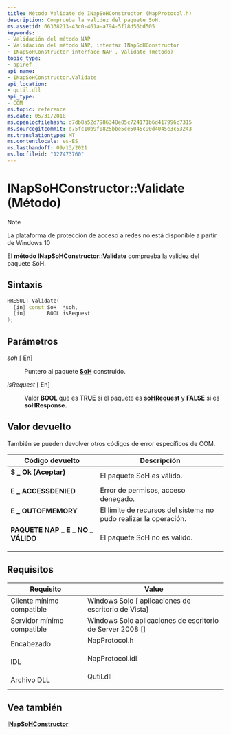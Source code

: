 ```yaml
---
title: Método Validate de INapSoHConstructor (NapProtocol.h)
description: Comprueba la validez del paquete SoH.
ms.assetid: 66338213-43c0-461a-a794-5f18d56bd505
keywords:
- Validación del método NAP
- Validación del método NAP, interfaz INapSoHConstructor
- INapSoHConstructor interface NAP , Validate (método)
topic_type:
- apiref
api_name:
- INapSoHConstructor.Validate
api_location:
- qutil.dll
api_type:
- COM
ms.topic: reference
ms.date: 05/31/2018
ms.openlocfilehash: d7db8a52d7986348e85c724171b6d417996c7315
ms.sourcegitcommit: d75fc10b9f0825bbe5ce5045c90d4045e3c53243
ms.translationtype: MT
ms.contentlocale: es-ES
ms.lasthandoff: 09/13/2021
ms.locfileid: "127473760"
---
```

# <a name="inapsohconstructorvalidate-method"></a>INapSoHConstructor::Validate (Método)

> [!Note]  
> La plataforma de protección de acceso a redes no está disponible a partir de Windows 10

 

El **método INapSoHConstructor::Validate** comprueba la validez del paquete SoH.

## <a name="syntax"></a>Sintaxis


```C++
HRESULT Validate(
  [in] const SoH  *soh,
  [in]       BOOL isRequest
);
```



## <a name="parameters"></a>Parámetros

<dl> <dt>

*soh* \[ En\]
</dt> <dd>

Puntero al paquete [**SoH**](/windows/win32/api/naptypes/ns-naptypes-soh) construido.

</dd> <dt>

*isRequest* \[ En\]
</dt> <dd>

Valor **BOOL** que es **TRUE** si el paquete es [**soHRequest**](/windows/win32/api/naptypes/ns-naptypes-soh) y **FALSE** si es **soHResponse.**

</dd> </dl>

## <a name="return-value"></a>Valor devuelto

También se pueden devolver otros códigos de error específicos de COM.



| Código devuelto                                                                                            | Descripción                                                        |
|--------------------------------------------------------------------------------------------------------|--------------------------------------------------------------------|
| <dl> <dt>**S \_ Ok (Aceptar)**</dt> </dl>                  | El paquete SoH es válido.<br/>                                |
| <dl> <dt>**E \_ ACCESSDENIED**</dt> </dl>        | Error de permisos, acceso denegado.<br/>                       |
| <dl> <dt>**E \_ OUTOFMEMORY**</dt> </dl>         | El límite de recursos del sistema no pudo realizar la operación.<br/> |
| <dl> <dt>**PAQUETE NAP \_ E \_ NO \_ VÁLIDO**</dt> </dl> | El paquete SoH no es válido.<br/>                              |



 

## <a name="requirements"></a>Requisitos



| Requisito | Value |
|-------------------------------------|--------------------------------------------------------------------------------------------|
| Cliente mínimo compatible<br/> | Windows Solo \[ aplicaciones de escritorio de Vista\]<br/>                                             |
| Servidor mínimo compatible<br/> | Windows Solo aplicaciones de escritorio de Server 2008 \[\]<br/>                                       |
| Encabezado<br/>                   | <dl> <dt>NapProtocol.h</dt> </dl>   |
| IDL<br/>                      | <dl> <dt>NapProtocol.idl</dt> </dl> |
| Archivo DLL<br/>                      | <dl> <dt>Qutil.dll</dt> </dl>       |



## <a name="see-also"></a>Vea también

<dl> <dt>

[**INapSoHConstructor**](inapsohconstructor.md)
</dt> </dl>

 

 





